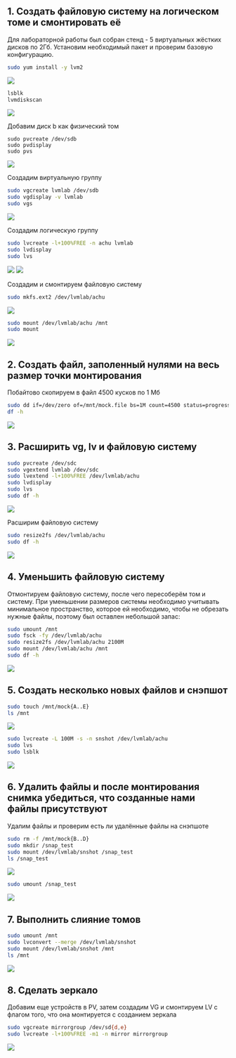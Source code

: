 ## 1. Создать файловую систему на логическом томе и смонтировать её 
Для лабораторной работы был собран стенд - 5 виртуальных жёстких дисков по 2Гб. Установим необходимый пакет и проверим базовую конфигурацию.
```bash
sudo yum install -y lvm2
```
![](https://i.ibb.co/6n5PLQx/00-ivm2.png)
```bash
lsblk
lvmdiskscan
```
![](https://i.ibb.co/2c040WY/image.png)

Добавим диск b как физический том
```
sudo pvcreate /dev/sdb
sudo pvdisplay
sudo pvs
```
![](https://i.ibb.co/2nkxRfW/111.png)

Cоздадим виртуальную группу 

```bash
sudo vgcreate lvmlab /dev/sdb 
sudo vgdisplay -v lvmlab
sudo vgs
```
![](https://i.ibb.co/5hLNmYd/1-Volume-Group.png)

Создадим логическую группу
```bash
sudo lvcreate -l+100%FREE -n achu lvmlab 
sudo lvdisplay 
sudo lvs
```
![](https://i.ibb.co/HLSKJp9/3-Logic-Volume-1.png)
![](https://i.ibb.co/GJyFs82/2-Logic-Volume-2.png)

Создадим и смонтируем файловую систему
```bash
sudo mkfs.ext2 /dev/lvmlab/achu
```
![](https://i.ibb.co/d2Yy9C4/4-ext2.png)

```bash
sudo mount /dev/lvmlab/achu /mnt 
sudo mount
```
![](https://i.ibb.co/ccjMv8V/5.png)

## 2. Создать файл, заполенный нулями на весь размер точки монтирования
Побайтово скопируем в файл 4500 кусков по 1 Мб
```bash
sudo dd if=/dev/zero of=/mnt/mock.file bs=1M count=4500 status=progress
df -h
```
![](https://i.ibb.co/WvvtxpJ/6-Logic-Volume.png)

## 3. Расширить vg, lv и файловую систему
```bash
sudo pvcreate /dev/sdc
sudo vgextend lvmlab /dev/sdc
sudo lvextend -l+100%FREE /dev/lvmlab/achu
sudo lvdisplay
sudo lvs
sudo df -h
```

![](https://i.ibb.co/f21rm3s/7-Volume-Group-1.png)

Расширим файловую систему

```bash
sudo resize2fs /dev/lvmlab/achu
sudo df -h
```

![](https://i.ibb.co/WFZwgCF/9.png)

## 4. Уменьшить файловую систему

Отмонтируем файловую систему, после чего пересоберём том и систему. При уменьшении размеров системы необходимо учитывать минимальное пространство, которое ей необходимо, чтобы не обрезать нужные файлы, поэтому был оставлен небольшой запас:

```bash
sudo umount /mnt
sudo fsck -fy /dev/lvmlab/achu
sudo resize2fs /dev/lvmlab/achu 2100M             
sudo mount /dev/lvmlab/achu /mnt
sudo df -h
```
![](https://i.ibb.co/tMmFwCh/11-FS.png)

## 5. Создать несколько новых файлов и снэпшот

```bash
sudo touch /mnt/mock{A..E}
ls /mnt
```
![](https://i.ibb.co/BKM2qkY/16-5.png)

```bash
sudo lvcreate -L 100M -s -n snshot /dev/lvmlab/achu
sudo lvs
sudo lsblk
```
![](https://i.ibb.co/KNs9wZq/17.png)

## 6. Удалить файлы и после монтирования снимка убедиться, что созданные нами файлы присутствуют

Удалим файлы и проверим есть ли удалённые файлы на снэпшоте
```bash
sudo rm -f /mnt/mock{B..D}
sudo mkdir /snap_test
sudo mount /dev/lvmlab/snshot /snap_test
ls /snap_test
```
![](https://i.ibb.co/SXq1Rbr/18.png)
```bash
sudo umount /snap_test
```
![](https://i.ibb.co/T0fv5Z5/19.png)

## 7. Выполнить слияние томов

```bash
sudo umount /mnt
sudo lvconvert --merge /dev/lvmlab/snshot
sudo mount /dev/lvmlab/snshot /mnt
ls /mnt
```

![](https://i.ibb.co/swfmP1R/12-Logic-Volume.png)

## 8. Сделать зеркало

Добавим еще устройств в PV, затем создадим VG и смонтируем LV с флагом того, что она монтируется с созданием зеркала

```bash
sudo vgcreate mirrorgroup /dev/sd{d,e}
sudo lvcreate -l+100%FREE -m1 -n mirror mirrorgroup
```
![](https://i.ibb.co/jyVjYK2/mirror1.png)

